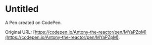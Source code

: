 # Untitled

A Pen created on CodePen.

Original URL: [https://codepen.io/Antony-the-reactor/pen/MYaPZpM](https://codepen.io/Antony-the-reactor/pen/MYaPZpM).

